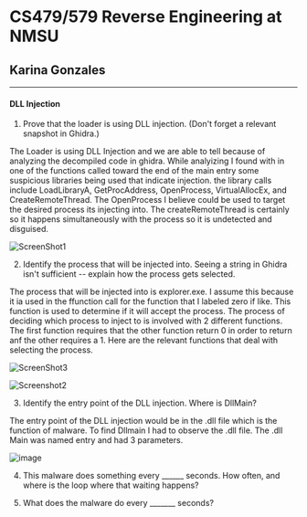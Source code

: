 # CS479/579 Reverse Engineering at NMSU
## Karina Gonzales
---
#### DLL Injection

1. Prove that the loader is using DLL injection. (Don't forget a relevant snapshot in Ghidra.)

The Loader is using DLL Injection and we are able to tell because of analyzing the decompiled code in ghidra. While analyizing I found
with in one of the functions called toward the end of the main entry some suspicious libraries being used that indicate injection. the library calls include LoadLibraryA, GetProcAddress, OpenProcess, VirtualAllocEx, and CreateRemoteThread. The OpenProcess I believe could be used to target the desired process its injecting into. The createRemoteThread is certainly so it happens simultaneously with the process so it is undetected and disguised.

![ScreenShot1](https://user-images.githubusercontent.com/111537927/233527625-484c508b-a059-4c15-ad6e-12431e0d913b.png)



2. Identify the process that will be injected into. Seeing a string in Ghidra isn't sufficient -- explain how the process gets selected.

The process that will be injected into is explorer.exe. I assume this because it ia used in the ffunction call for the function that I labeled zero if like. This function is used to determine if it will accept the process. The process of deciding which process to inject to is involved with 2 different functions. The first function requires that the other function return 0 in order to return anf the other requires a 1. Here are the relevant functions that deal with selecting the process.

![ScreenShot3](https://user-images.githubusercontent.com/111537927/233546011-4f1bf314-44f0-4db2-8ef4-98e2f77e42a1.png)

![Screenshot2](https://user-images.githubusercontent.com/111537927/233546000-bbd88a99-2d84-42cb-a8f1-cba1e4b404ba.png)


3. Identify the entry point of the DLL injection. Where is DllMain?

The entry point of the DLL injection would be in the .dll file which is the function of malware. To find Dllmain I had to observe the .dll file. The .dll Main was named entry and had 3 parameters. 

![image](https://user-images.githubusercontent.com/111537927/233545901-b0073e51-886f-4208-b4c8-c039bfef6d41.png)

4. This malware does something every ______ seconds. How often, and where is the loop where that waiting happens?

5. What does the malware do every _______ seconds?

 
